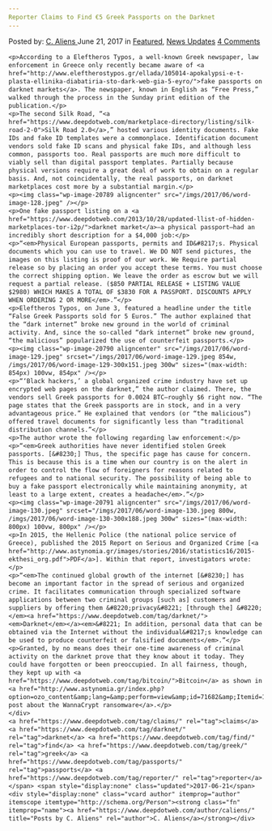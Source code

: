 ```yaml
---
Reporter Claims to Find €5 Greek Passports on the Darknet
---
```

<article class="post-listing post-20779 post type-post status-publish format-standard has-post-thumbnail hentry  tag-claims tag-darknet tag-find tag-greek tag-passports tag-reporter">
    <div class="post-inner">
        <span>Posted by: <a href="https://www.deepdotweb.com/author/caliens/" title="">C. Aliens </a></span>
    <span>June 21, 2017</span>
    <span>in <a href="https://www.deepdotweb.com/category/deepdot-news/" rel="category tag">Featured</a>, <a href="https://www.deepdotweb.com/category/news-updates/" rel="category tag">News Updates</a></span>
    <span><a href="https://www.deepdotweb.com/2017/06/21/reporter-claims-find-e5-greek-passports-darknet/#comments">4 Comments</a></span>
    </p>
    <div class="clear"></div>
    
    <p>According to a Eleftheros Typos, a well-known Greek newspaper, law enforcement in Greece only recently became aware of <a href="http://www.eleftherostypos.gr/ellada/105014-apokalypsi-e-t-plasta-ellinika-diabatiria-sto-dark-web-gia-5-eyro/">fake passports on darknet markets</a>. The newspaper, known in English as “Free Press,” walked through the process in the Sunday print edition of the publication.</p>
    <p>The second Silk Road, “<a href="https://www.deepdotweb.com/marketplace-directory/listing/silk-road-2-0">Silk Road 2.0</a>,” hosted various identity documents. Fake IDs and fake ID templates were a commonplace. Identification document vendors sold fake ID scans and physical fake IDs, and although less common, passports too. Real passports are much more difficult to viably sell than digital passport templates. Partially because physical versions require a great deal of work to obtain on a regular basis. And, not coincidentally, the real passports, on darknet marketplaces cost more by a substantial margin.</p>
    <p><img class="wp-image-20789 aligncenter" src="/imgs/2017/06/word-image-128.jpeg" /></p>
    <p>One fake passport listing on a <a href="https://www.deepdotweb.com/2013/10/28/updated-llist-of-hidden-marketplaces-tor-i2p/">darknet market</a>—a physical passport—had an incredibly short description for a $4,000 job:</p>
    <p>“<em>Physical European passports, permits and ID&#8217;s. Physical documents which you can use to travel. We DO NOT send pictures, the images on this listing is proof of our work. We Require partial release so by placing an order you accept these terms. You must choose the correct shipping option. We leave the order as escrow but we will request a partial release. ($850 PARTIAL RELEASE + LISTING VALUE $2980) WHICH MAKES A TOTAL OF $3830 FOR A PASSPORT. DISCOUNTS APPLY WHEN ORDERING 2 OR MORE</em>.”</p>
    <p>Eleftheros Typos, on June 3, featured a headline under the title “False Greek Passports sold for 5 Euros.” The author explained that the “dark internet” broke new ground in the world of criminal activity. And, since the so-called “dark internet” broke new ground, “the malicious” popularized the use of counterfeit passports.</p>
    <p><img class="wp-image-20790 aligncenter" src="/imgs/2017/06/word-image-129.jpeg" srcset="/imgs/2017/06/word-image-129.jpeg 854w, /imgs/2017/06/word-image-129-300x151.jpeg 300w" sizes="(max-width: 854px) 100vw, 854px" /></p>
    <p>“‘Black hackers,’ a global organized crime industry have set up encrypted web pages on the darknet,” the author claimed. There, the vendors sell Greek passports for 0.0024 BTC—roughly $6 right now. “The page states that the Greek passports are in stock, and in a very advantageous price.” He explained that vendors (or “the malicious”) offered travel documents for significantly less than “traditional distribution channels.”</p>
    <p>The author wrote the following regarding law enforcement:</p>
    <p>“<em>Greek authorities have never identified stolen Greek passports. [&#8230;] Thus, the specific page has cause for concern. This is because this is a time when our country is on the alert in order to control the flow of foreigners for reasons related to refugees and to national security. The possibility of being able to buy a fake passport electronically while maintaining anonymity, at least to a large extent, creates a headache</em>.”</p>
    <p><img class="wp-image-20791 aligncenter" src="/imgs/2017/06/word-image-130.jpeg" srcset="/imgs/2017/06/word-image-130.jpeg 800w, /imgs/2017/06/word-image-130-300x188.jpeg 300w" sizes="(max-width: 800px) 100vw, 800px" /></p>
    <p>In 2015, the Hellenic Police (the national police service of Greece), published the 2015 Report on Serious and Organized Crime [<a href="http://www.astynomia.gr/images/stories/2016/statistics16/2015-ekthesi_org.pdf">PDF</a>]. Within that report, investigators wrote:</p>
    <p>“<em>The continued global growth of the internet [&#8230;] has become an important factor in the spread of serious and organized crime. It facilitates communication through specialized software applications between two criminal groups [such as] customers and suppliers by offering them &#8220;privacy&#8221; [through the] &#8220;</em><a href="https://www.deepdotweb.com/tag/darknet/"><em>Darknet</em></a><em>&#8221; In addition, personal data that can be obtained via the Internet without the individual&#8217;s knowledge can be used to produce counterfeit or falsified documents</em>.”</p>
    <p>Granted, by no means does their one-time awareness of criminal activity on the darknet prove that they know about it today. They could have forgotten or been preoccupied. In all fairness, though, they kept up with <a href="https://www.deepdotweb.com/tag/bitcoin/">Bitcoin</a> as shown in <a href="http://www.astynomia.gr/index.php?option=ozo_content&amp;lang=&amp;perform=view&amp;id=71682&amp;Itemid=1898&amp;lang=">their post about the WannaCrypt ransomware</a>.</p>
    </div>
    <a href="https://www.deepdotweb.com/tag/claims/" rel="tag">claims</a> <a href="https://www.deepdotweb.com/tag/darknet/" rel="tag">darknet</a> <a href="https://www.deepdotweb.com/tag/find/" rel="tag">find</a> <a href="https://www.deepdotweb.com/tag/greek/" rel="tag">greek</a> <a href="https://www.deepdotweb.com/tag/passports/" rel="tag">passports</a> <a href="https://www.deepdotweb.com/tag/reporter/" rel="tag">reporter</a></span> <span style="display:none" class="updated">2017-06-21</span>
    <div style="display:none" class="vcard author" itemprop="author" itemscope itemtype="http://schema.org/Person"><strong class="fn" itemprop="name"><a href="https://www.deepdotweb.com/author/caliens/" title="Posts by C. Aliens" rel="author">C. Aliens</a></strong></div>
    
